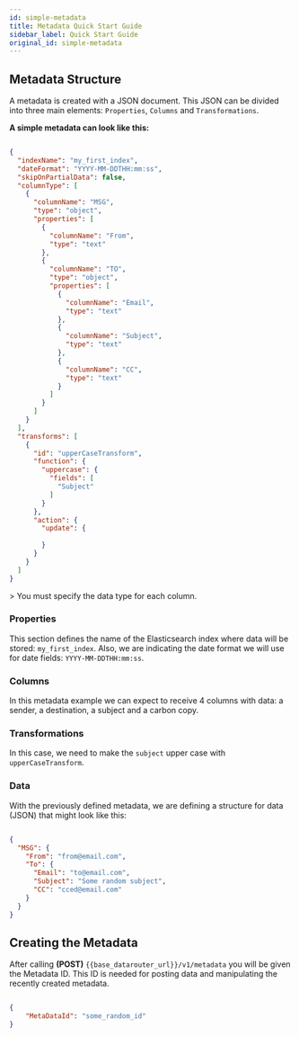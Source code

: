 ```yaml
---
id: simple-metadata
title: Metadata Quick Start Guide
sidebar_label: Quick Start Guide
original_id: simple-metadata
---
```

<div style={{textAlign: "justify"}}>

## Metadata Structure

A metadata is created with a JSON document. This JSON can be divided into three main elements: `Properties`, `Columns` and `Transformations`.

**A simple metadata can look like this:**

```json

{
  "indexName": "my_first_index",
  "dateFormat": "YYYY-MM-DDTHH:mm:ss",
  "skipOnPartialData": false,
  "columnType": [
    {
      "columnName": "MSG",
      "type": "object",
      "properties": [
        {
          "columnName": "From",
          "type": "text"
        },
        {
          "columnName": "TO",
          "type": "object",
          "properties": [
            {
              "columnName": "Email",
              "type": "text"
            },
            {
              "columnName": "Subject",
              "type": "text"
            },
            {
              "columnName": "CC",
              "type": "text"
            }
          ]
        }
      ]
    }
  ],
  "transforms": [
    {
      "id": "upperCaseTransform",
      "function": {
        "uppercase": {
          "fields": [
            "Subject"
          ]
        }
      },
      "action": {
        "update": {
          
        }
      }
    }
  ]
}

```

&gt; You must specify the data type for each column.

### Properties

This section defines the name of the Elasticsearch index where data will be stored: `my_first_index`. Also, we are indicating the date format we will use for date fields: `YYYY-MM-DDTHH:mm:ss`.

### Columns

In this metadata example we can expect to receive 4 columns with data: a sender, a destination, a subject and a carbon copy.

### Transformations

In this case, we need to make the `subject` upper case with `upperCaseTransform`.

### Data

With the previously defined metadata, we are defining a structure for data (JSON) that might look like this:

```json

{
  "MSG": {
    "From": "from@email.com",
    "To": {
      "Email": "to@email.com",
      "Subject": "Some random subject",
      "CC": "cced@email.com"
    }
  }
}

```

## Creating the Metadata

After calling **(POST)** `{{base_datarouter_url}}/v1/metadata` you will be given the Metadata ID. This ID is needed for posting data and manipulating the recently created metadata.

```json

{
    "MetaDataId": "some_random_id"
}

```

</div>
